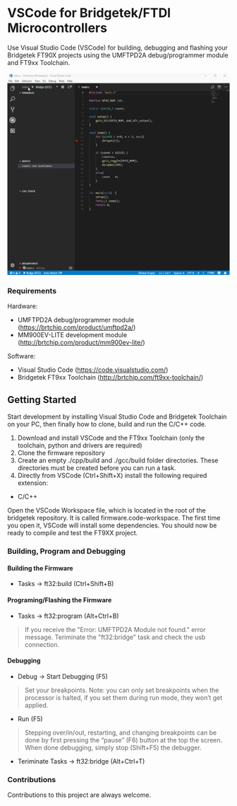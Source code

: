 # VSCode for Bridgetek/FTDI Microcontrollers

Use Visual Studio Code (VSCode) for building, debugging and flashing your Bridgetek FT90X projects using the UMFTPD2A debug/programmer module and FT9xx Toolchain.

![Image of Debugging](https://github.com/microcompiler/bridgetek/blob/master/images/vscode-debug.gif)

### Requirements
Hardware:
* UMFTPD2A debug/programmer module (https://brtchip.com/product/umftpd2a/)
* MM900EV-LITE development module (http://brtchip.com/product/mm900ev-lite/)

Software:
* Visual Studio Code (https://code.visualstudio.com/)
* Bridgetek FT9xx Toolchain (http://brtchip.com/ft9xx-toolchain/)

## Getting Started
Start development by installing Visual Studio Code and Bridgetek Toolchain on your PC, then finally how to clone, build and run the C/C++ code.
1. Download and install VSCode and the FT9xx Toolchain (only the toolchain, python and drivers are required)
1. Clone the firmware repository
1. Create an empty ./cpp/build and ./gcc/build folder directories. These directories must be created before you can run a task.
1. Directly from VSCode (Ctrl+Shift+X) install the following required extension:
  * C/C++

Open the VSCode Workspace file, which is located in the root of the bridgetek repository. It is called firmware.code-workspace. The first time you open it, VSCode will install some dependencies. You should now be ready to compile and test the FT9XX project.

### Building, Program and Debugging
#### Building the Firmware
* Tasks -> ft32:build (Ctrl+Shift+B)

#### Programing/Flashing the Firmware
* Tasks -> ft32:program (Alt+Ctrl+B)
 > If you receive the "Error: UMFTPD2A Module not found." error message.  Teriminate the "ft32:bridge" task and check the usb connection.

#### Debugging
* Debug -> Start Debugging (F5)
 > Set your breakpoints. Note: you can only set breakpoints when the processor is halted, if you set them during run mode, they won’t get applied.
* Run (F5)
 > Stepping over/in/out, restarting, and changing breakpoints can be done by first pressing the “pause” (F6) button at the top the screen. When done debugging, simply stop (Shift+F5) the debugger.
* Teriminate Tasks -> ft32:bridge (Alt+Ctrl+T)

### Contributions
Contributions to this project are always welcome.